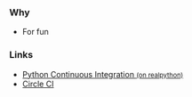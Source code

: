 ### Why

- For fun

### Links

- [Python Continuous Integration <small>(on realpython)</small>](https://realpython.com/python-continuous-integration/)
- [Circle CI](https://circleci.com/)
